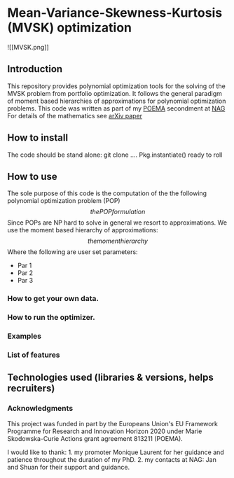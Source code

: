 # Mean-Variance-Skewness-Kurtosis (MVSK) optimization 
![[MVSK.png]]

## Introduction 
This repository provides polynomial optimization tools for the solving of the MVSK problem from portfolio optimization.
It follows the general paradigm of moment based hierarchies of approximations for polynomial optimization problems.
This code was written as part of my [POEMA](http://poema-network.eu/) secondment at [NAG](https://www.nag.com/)
For details of the mathematics see [arXiv paper](url)

## How to install
The code should be stand alone:
git clone ....
Pkg.instantiate()
ready to roll


## How to use
The sole purpose of this code is the computation of the the following polynomial optimization problem (POP)
$$
the POP formulation
$$
Since POPs are NP hard to solve in general we resort to approximations. We use the moment based hierarchy of approximations:
$$
the moment hierarchy
$$ 
Where the following are user set parameters:
- Par 1
- Par 2
- Par 3


### How to get your own data.
### How to run the optimizer.
### Examples
### List of features


## Technologies used (libraries & versions, helps recruiters)


### Acknowledgments
This project was funded in part by the Europeans Union's EU Framework Programme for Research and Innovation Horizon 2020 under Marie Skodowska-Curie Actions grant agreement 813211 (POEMA).

I would like to thank:
    1. my promoter Monique Laurent for her guidance and patience throughout the duration of my PhD.
    2. my contacts at NAG: Jan and Shuan for their support and guidance.










